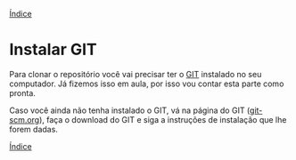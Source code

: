 [Índice](README.md)

# Instalar GIT

Para clonar o repositório você vai precisar ter o [GIT](https://git-scm.com/) instalado no seu computador. Já fizemos isso em aula, por isso vou contar esta parte como pronta.

Caso você ainda não tenha instalado o GIT, vá na página do GIT ([git-scm.org](https://git-scm.com/)), faça o download do GIT e siga a instruções de instalação que lhe forem dadas.

[Índice](README.md)